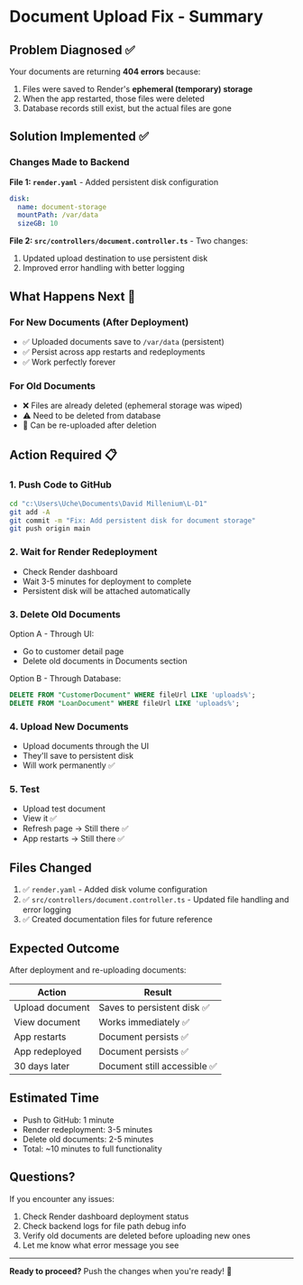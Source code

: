 # Document Upload Fix - Summary

## Problem Diagnosed ✅

Your documents are returning **404 errors** because:

1. Files were saved to Render's **ephemeral (temporary) storage**
2. When the app restarted, those files were deleted
3. Database records still exist, but the actual files are gone

## Solution Implemented ✅

### Changes Made to Backend

**File 1: `render.yaml`** - Added persistent disk configuration

```yaml
disk:
  name: document-storage
  mountPath: /var/data
  sizeGB: 10
```

**File 2: `src/controllers/document.controller.ts`** - Two changes:

1. Updated upload destination to use persistent disk
2. Improved error handling with better logging

## What Happens Next 🚀

### For New Documents (After Deployment)

- ✅ Uploaded documents save to `/var/data` (persistent)
- ✅ Persist across app restarts and redeployments
- ✅ Work perfectly forever

### For Old Documents

- ❌ Files are already deleted (ephemeral storage was wiped)
- ⚠️ Need to be deleted from database
- 🔄 Can be re-uploaded after deletion

## Action Required 📋

### 1. Push Code to GitHub

```bash
cd "c:\Users\Uche\Documents\David Millenium\L-D1"
git add -A
git commit -m "Fix: Add persistent disk for document storage"
git push origin main
```

### 2. Wait for Render Redeployment

- Check Render dashboard
- Wait 3-5 minutes for deployment to complete
- Persistent disk will be attached automatically

### 3. Delete Old Documents

Option A - Through UI:

- Go to customer detail page
- Delete old documents in Documents section

Option B - Through Database:

```sql
DELETE FROM "CustomerDocument" WHERE fileUrl LIKE 'uploads%';
DELETE FROM "LoanDocument" WHERE fileUrl LIKE 'uploads%';
```

### 4. Upload New Documents

- Upload documents through the UI
- They'll save to persistent disk
- Will work permanently ✅

### 5. Test

- Upload test document
- View it ✅
- Refresh page → Still there ✅
- App restarts → Still there ✅

## Files Changed

1. ✅ `render.yaml` - Added disk volume configuration
2. ✅ `src/controllers/document.controller.ts` - Updated file handling and error logging
3. ✅ Created documentation files for future reference

## Expected Outcome

After deployment and re-uploading documents:

| Action          | Result                       |
| --------------- | ---------------------------- |
| Upload document | Saves to persistent disk ✅  |
| View document   | Works immediately ✅         |
| App restarts    | Document persists ✅         |
| App redeployed  | Document persists ✅         |
| 30 days later   | Document still accessible ✅ |

## Estimated Time

- Push to GitHub: 1 minute
- Render redeployment: 3-5 minutes
- Delete old documents: 2-5 minutes
- Total: ~10 minutes to full functionality

## Questions?

If you encounter any issues:

1. Check Render dashboard deployment status
2. Check backend logs for file path debug info
3. Verify old documents are deleted before uploading new ones
4. Let me know what error message you see

---

**Ready to proceed?** Push the changes when you're ready! 🚀
